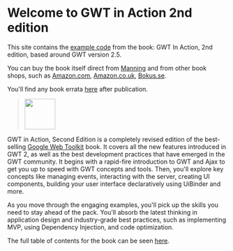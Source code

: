 # Welcome to GWT in Action 2nd edition #

This site contains the [example code](http://code.google.com/p/gwtinaction2/source/checkout) from the book: GWT In Action, 2nd edition, based around GWT version 2.5.



You can buy the book itself direct from [Manning](http://www.manning.com/tacy) and from other book shops, such as [Amazon.com](http://www.amazon.com/GWT-Action-Adam-Tacy/dp/1935182846/2), [Amazon.co.uk](http://www.amazon.co.uk/GWT-Action-Adam-Tacy/dp/1935182846/), [Bokus.se](http://www.bokus.com/bok/9781935182849/gwt-in-action-2nd-edition/).

You'll find any book errata [here](http://code.google.com/p/gwtinaction2/issues/list?can=2&q=type=Book-Errata&colspec=ID%20Summary) after publication.

<a href='http://www.manning.com/tacy'>
<blockquote><img src='http://gwtinaction2.googlecode.com/svn/wiki/images/tacy_cover150.jpeg' width='70px' />
</a></blockquote>

GWT in Action, Second Edition is a completely revised edition of the best-selling [Google Web Toolkit](https://developers.google.com/web-toolkit/) book. It covers all the new features introduced in GWT 2, as well as the best development practices that have emerged in the GWT community. It begins with a rapid-fire introduction to GWT and Ajax to get you up to speed with GWT concepts and tools. Then, you'll explore key concepts like managing events, interacting with the server, creating UI components, building your user interface declaratively using UiBinder and more.

As you move through the engaging examples, you'll pick up the skills you need to stay ahead of the pack. You'll absorb the latest thinking in application design and industry-grade best practices, such as implementing MVP, using Dependency Injection, and code optimization.

The full table of contents for the book can be seen [here](http://code.google.com/p/gwtinaction2/wiki/BookContents).